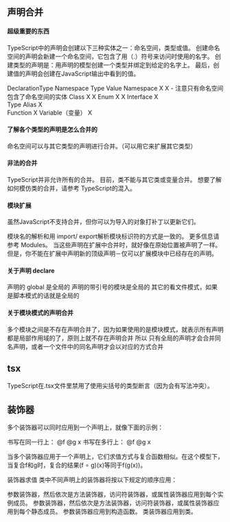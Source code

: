 ## 声明合并

#### 超级重要的东西
TypeScript中的声明会创建以下三种实体之一：命名空间，类型或值。 创建命名空间的声明会新建一个命名空间，它包含了用（.）符号来访问时使用的名字。 创建类型的声明是：用声明的模型创建一个类型并绑定到给定的名字上。 最后，创建值的声明会创建在JavaScript输出中看到的值。

DeclarationType	Namespace	Type	Value
Namespace	    X		            X     - 注意只有命名空间包含了命名空间的实体
Class		                X	    X
Enum		                X	    X
Interface		            X	
Type Alias		            X	
Function			                X
Variable（变量）			         X

#### 了解各个类型的声明是怎么合并的

命名空间可以与其它类型的声明进行合并。（可以用它来扩展其它类型）

#### 非法的合并
TypeScript并非允许所有的合并。 目前，类不能与其它类或变量合并。 想要了解如何模仿类的合并，请参考 TypeScript的混入。

#### 模块扩展

虽然JavaScript不支持合并，但你可以为导入的对象打补丁以更新它们。

模块名的解析和用 import/ export解析模块标识符的方式是一致的。 更多信息请参考 Modules。 当这些声明在扩展中合并时，就好像在原始位置被声明了一样。 但是，你不能在扩展中声明新的顶级声明－仅可以扩展模块中已经存在的声明。

#### 关于声明 declare

声明的 global 是全局的
声明的带引号的模块是全局的
其它的看文件模式，如果是脚本模式的话就是全局的

#### 关于模块模式的声明合并

多个模块之间是不存在声明合并了，因为如果使用的是模块模式，就表示所有声明都是局部作用域的了，原则上就不存在声明合并
所以 只有全局的声明才会合并同名声明，或者一个文件中的同名声明才会以对应的方式合并

## tsx

TypeScript在.tsx文件里禁用了使用尖括号的类型断言（因为会有写法冲突）。

## 装饰器

多个装饰器可以同时应用到一个声明上，就像下面的示例：

书写在同一行上：
@f @g x
书写在多行上：
@f
@g
x

当多个装饰器应用于一个声明上，它们求值方式与复合函数相似。在这个模型下，当复合f和g时，复合的结果(f ∘ g)(x)等同于f(g(x))。

装饰器求值
类中不同声明上的装饰器将按以下规定的顺序应用：

参数装饰器，然后依次是方法装饰器，访问符装饰器，或属性装饰器应用到每个实例成员。
参数装饰器，然后依次是方法装饰器，访问符装饰器，或属性装饰器应用到每个静态成员。
参数装饰器应用到构造函数。
类装饰器应用到类。